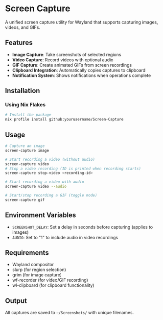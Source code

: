 # Screen Capture

A unified screen capture utility for Wayland that supports capturing images, videos, and GIFs.

## Features

- **Image Capture**: Take screenshots of selected regions
- **Video Capture**: Record videos with optional audio
- **GIF Capture**: Create animated GIFs from screen recordings
- **Clipboard Integration**: Automatically copies captures to clipboard
- **Notification System**: Shows notifications when operations complete

## Installation

### Using Nix Flakes

```bash
# Install the package
nix profile install github:yourusername/Screen-Capture
```

## Usage

```bash
# Capture an image
screen-capture image

# Start recording a video (without audio)
screen-capture video
# Stop a video recording (ID is printed when recording starts)
screen-capture stop-video <recording-id>

# Start recording a video with audio
screen-capture video --audio

# Start/stop recording a GIF (toggle mode)
screen-capture gif
```

## Environment Variables

- `SCREENSHOT_DELAY`: Set a delay in seconds before capturing (applies to images)
- `AUDIO`: Set to "1" to include audio in video recordings

## Requirements

- Wayland compositor
- slurp (for region selection)
- grim (for image capture)
- wf-recorder (for video/GIF recording)
- wl-clipboard (for clipboard functionality)

## Output

All captures are saved to `~/Screenshots/` with unique filenames.
